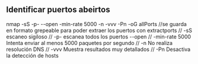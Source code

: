 ## Identificar puertos abeirtos
nmap -sS -p- --open -min-rate 5000 -n -vvv -Pn -oG allPorts //se guarda en formato grepeable para poder extraer los puertos con extractports // -sS escaneo sigiloso // -p- escanea todos los puertos --open // -min-rate 5000 Intenta enviar al menos 5000 paquetes por segundo // -n No realiza resolución DNS // -vvv Muestra resultados muy detallados // -Pn Desactiva la detección de hosts



